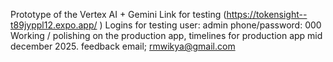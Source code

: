 Prototype of the Vertex AI + Gemini
Link for testing (https://tokensight--t89jyppl12.expo.app/
)
Logins for testing
user: admin
phone/password: 000
Working / polishing on the production app, timelines for production app mid december 2025. feedback email; rmwikya@gmail.com